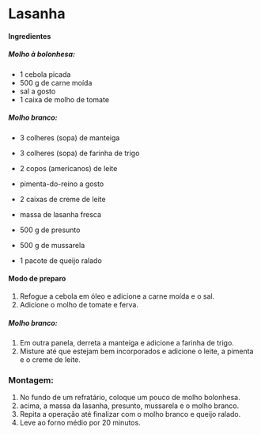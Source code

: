 # Lasanha 

#### Ingredientes 



##### Molho à bolonhesa:

- 1 cebola picada
- 500 g de carne moída
- sal a gosto
- 1 caixa de molho de tomate

##### Molho branco:

- 3 colheres (sopa) de manteiga

- 3 colheres (sopa) de farinha de trigo

- 2 copos (americanos) de leite

- pimenta-do-reino a gosto

- 2 caixas de creme de leite

- massa de lasanha fresca

- 500 g de presunto

- 500 g de mussarela

- 1 pacote de queijo ralado

  

#### Modo de preparo

1. Refogue a cebola em óleo e adicione a carne moída e o sal.
2. Adicione o molho de tomate e ferva.

##### Molho branco:

1. Em outra panela, derreta a manteiga e adicione a farinha de trigo.
2. Misture até que estejam bem incorporados e adicione o leite, a pimenta e o creme de leite.

### Montagem:

1. No fundo de um refratário, coloque um pouco de molho bolonhesa.
2. acima, a massa da lasanha, presunto, mussarela e o molho branco.
3. Repita a operação até finalizar com o molho branco e queijo ralado.
4. Leve ao forno médio por 20 minutos.






